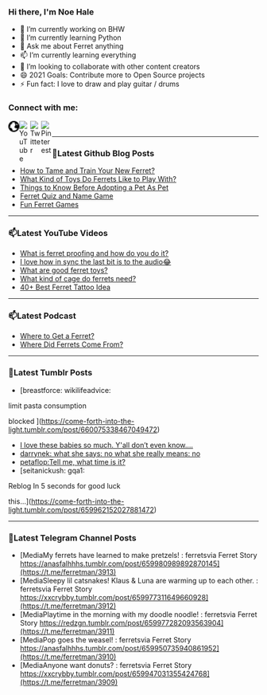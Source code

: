 ### Hi there, I'm Noe Hale

- 🔭 I’m currently working on BHW
- 🌱 I’m currently learning Python
- 💬 Ask me about Ferret anything
- 📫 I’m currently learning everything
- 🔭 I’m looking to collaborate with other content creators
- 😄 2021 Goals: Contribute more to Open Source projects
- ⚡ Fun fact: I love to draw and play guitar / drums

### Connect with me:

[<img align="left" alt="ferretvoice.com" width="22px" src="https://raw.githubusercontent.com/iconic/open-iconic/master/svg/globe.svg" />](https://ferretvoice.com)
[<img align="left" alt="YouTube" width="22px" src="https://cdn.jsdelivr.net/npm/simple-icons@v3/icons/youtube.svg" />](https://www.youtube.com/channel/UCk665XTfaMLVwFVWUmgnDiw)
[<img align="left" alt="Twitter" width="22px" src="https://cdn.jsdelivr.net/npm/simple-icons@v3/icons/twitter.svg" />](https://twitter.com/voiceferret)
[<img align="left" alt="Pinterest" width="22px" src="https://cdn.jsdelivr.net/npm/simple-icons@v3/icons/pinterest.svg" />](https://www.pinterest.com/voiceferret/)

<br />

---
### 🔭Latest Github Blog Posts
<!-- GITHUB:START -->
- [How to Tame and Train Your New Ferret?](http://noehale.github.io/how-to-tame-and-train-your-new-ferret/)
- [What Kind of Toys Do Ferrets Like to Play With?](http://noehale.github.io/what-kind-of-toys-do-ferrets-like-to-play-with/)
- [Things to Know Before Adopting a Pet As Pet](http://noehale.github.io/things-to-know-before-adopting-a-pet-as-pet/)
- [Ferret Quiz and Name Game](http://noehale.github.io/ferret-quiz/)
- [Fun Ferret Games](http://noehale.github.io/fun-ferret-games/)
<!-- GITHUB:END -->
---
### 📫Latest YouTube Videos

<!-- YOUTUBE:START -->
- [What is ferret proofing and how do you do it?](https://www.youtube.com/watch?v=81Syh_DJBQQ)
- [I love how in sync the last bit is to the audio😂](https://www.youtube.com/watch?v=WHBeGHwSlGY)
- [What are good ferret toys?](https://www.youtube.com/watch?v=tPxRilBzc0s)
- [What kind of cage do ferrets need?](https://www.youtube.com/watch?v=xzz6hC3sR5A)
- [40+ Best Ferret Tattoo Idea](https://www.youtube.com/watch?v=KIKqduR6Xcs)
<!-- YOUTUBE:END -->

---
### 📫Latest Podcast

<!-- PODCAST:START -->
- [Where to Get a Ferret?](https://anchor.fm/ferretvoice/episodes/Where-to-Get-a-Ferret-erurfu)
- [Where Did Ferrets Come From?](https://anchor.fm/ferretvoice/episodes/Where-Did-Ferrets-Come-From-eruq8g)
<!-- PODCAST:END -->
---
### 📝Latest Tumblr Posts

<!-- TUMBLR:START -->
- [breastforce:
wikilifeadvice:

limit pasta consumption

blocked
](https://come-forth-into-the-light.tumblr.com/post/660075338467049472)
- [I love these babies so much. Y'all don’t even know....](https://come-forth-into-the-light.tumblr.com/post/660052686017789952)
- [darrynek:
what she says: no
what she really means: no
](https://come-forth-into-the-light.tumblr.com/post/660030036466909184)
- [petaflop:Tell me, what time is it?](https://come-forth-into-the-light.tumblr.com/post/659984739413999616)
- [seitanickush:
gqa1:

Reblog In 5 seconds for good luck

​this...](https://come-forth-into-the-light.tumblr.com/post/659962152027881472)
<!-- TUMBLR:END -->
---
### 📝Latest Telegram Channel Posts

<!-- TELEGRAM:START -->
- [MediaMy ferrets have learned to make pretzels! : ferretsvia Ferret Story https://anasfalhhhs.tumblr.com/post/659980989892870145](https://t.me/ferretman/3913)
- [MediaSleepy lil catsnakes! Klaus & Luna are warming up to each other. : ferretsvia Ferret Story https://xxcrybby.tumblr.com/post/659977311649660928](https://t.me/ferretman/3912)
- [MediaPlaytime in the morning with my doodle noodle! : ferretsvia Ferret Story https://redzgn.tumblr.com/post/659977282093563904](https://t.me/ferretman/3911)
- [MediaPop goes the weasel! : ferretsvia Ferret Story https://anasfalhhhs.tumblr.com/post/659950735940861952](https://t.me/ferretman/3910)
- [MediaAnyone want donuts? : ferretsvia Ferret Story https://xxcrybby.tumblr.com/post/659947031355424768](https://t.me/ferretman/3909)
<!-- TELEGRAM:END -->
